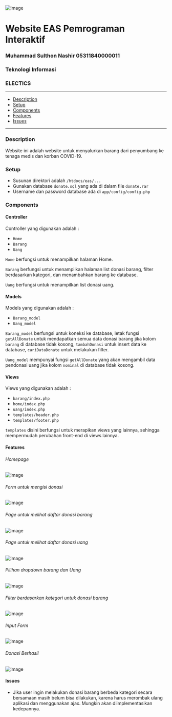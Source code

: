 ![image][logo]

[logo]: https://github.com/nashirat/EAS_PIF_TeknoInfor_053-11/blob/master/img/markdown.png

# Website EAS Pemrograman Interaktif

### Muhammad Sulthon Nashir 05311840000011
### Teknologi Informasi
### ELECTICS

___
- [Description](#Description)
- [Setup](#Setup)
- [Components](#Components)
- [Features](#Features)
- [Issues](#Issues)
___

### Description

  Website ini adalah website untuk menyalurkan barang dari penyumbang ke tenaga medis dan korban COVID-19.


### Setup
  * Susunan direktori adalah `/htdocs/eas/...`
  * Gunakan database `donate.sql` yang ada di dalam file `donate.rar`
  * Username dan password database ada di `app/config/config.php`

### Components

#### Controller

  Controller yang digunakan adalah :
  * `Home`
  * `Barang`
  * `Uang`

  `Home` berfungsi untuk menampilkan halaman Home.

  `Barang` berfungsi untuk menampilkan halaman list donasi barang, filter berdasarkan kategori, dan menambahkan barang ke database.

  `Uang` berfungsi untuk menampilkan list donasi uang.

#### Models

  Models yang digunakan adalah :
  * `Barang_model`
  * `Uang_model`

  `Barang_model` berfungsi untuk koneksi ke database, letak fungsi `getAllDonate` untuk mendapatkan semua data donasi barang jika kolom `barang` di database tidak kosong, `tambahDonasi` untuk insert data ke database, `cariDataDonate` untuk melakukan filter.

  `Uang_model` mempunyai fungsi `getAllDonate` yang akan mengambil data pendonasi uang jika kolom `nominal` di database tidak kosong.

#### Views

  Views yang digunakan adalah :
  * `barang/index.php`
  * `home/index.php`
  * `uang/index.php`
  * `templates/header.php`
  * `templates/footer.php`

  `templates` disini berfungsi untuk merapikan views yang lainnya, sehingga mempermudah perubahan front-end di views lainnya.

#### Features

###### Homepage
![image][home]

[home]: https://github.com/nashirat/EAS_PIF_TeknoInfor_053-11/blob/master/img/home.png




###### Form untuk mengisi donasi
![image][donasi]

[donasi]: https://github.com/nashirat/EAS_PIF_TeknoInfor_053-11/blob/master/img/donate.png

###### Page untuk melihat daftar donasi barang

![image][barang]

[barang]: https://github.com/nashirat/EAS_PIF_TeknoInfor_053-11/blob/master/img/barang.png

###### Page untuk melihat daftar donasi uang

![image][uang]

[uang]: https://github.com/nashirat/EAS_PIF_TeknoInfor_053-11/blob/master/img/uang.png

###### Pilihan dropdown barang dan Uang

![image][pilihan]

[pilihan]: https://github.com/nashirat/EAS_PIF_TeknoInfor_053-11/blob/master/img/pilihan.png

###### Filter berdasarkan kategori untuk donasi barang

![image][kategori]

[kategori]: https://github.com/nashirat/EAS_PIF_TeknoInfor_053-11/blob/master/img/kategori.png

###### Input Form

![image][pendonasi]

[pendonasi]: https://github.com/nashirat/EAS_PIF_TeknoInfor_053-11/blob/master/img/pendonasi.png

###### Donasi Berhasil

![image][berhasil]

[berhasil]: https://github.com/nashirat/EAS_PIF_TeknoInfor_053-11/blob/master/img/berhasil.png


#### Issues

* Jika user ingin melakukan donasi barang berbeda kategori secara bersamaan masih belum bisa dilakukan, karena harus merombak ulang aplikasi dan menggunakan ajax. Mungkin akan diimplementasikan kedepannya.
